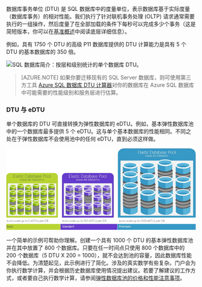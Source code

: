 数据库事务单位 (DTU) 是 SQL 数据库中的度量单位，表示数据库基于实际度量（数据库事务）的相对性能。我们执行了针对联机事务处理 (OLTP) 请求通常需要执行的一组操作，然后度量了在全部加载的条件下每秒可以完成多少个事务（这是简短版本，你可以在[基准概述](/documentation/articles/sql-database-benchmark-overview/)中阅读底层详细信息）。

例如，具有 1750 个 DTU 的高级 P11 数据库提供的 DTU 计算能力是具有 5 个 DTU 的基本数据库的 350 倍。

![SQL 数据库简介：按层和级别统计的单个数据库 DTU。](./media/sql-database-understanding-dtus/single_db_dtus.png)

>[AZURE.NOTE] 如果你要迁移现有的 SQL Server 数据库，则可使用第三方工具 [Azure SQL 数据库 DTU 计算器](http://dtucalculator.azurewebsites.net)对你的数据库在 Azure SQL 数据库中可能需要的性能级别和服务层进行估算。

### DTU 与 eDTU

单个数据库的 DTU 可直接转换为弹性数据库的 eDTU。例如，基本弹性数据库池中的一个数据库最多提供 5 个 eDTU。这与单个基本数据库的性能相同。不同之处在于弹性数据库不会使用池中的任何 eDTU，直到必须这样做。

![SQL 数据库简介：按层列出的弹性池。](./media/sql-database-understanding-dtus/sqldb_elastic_pools.png)

一个简单的示例可帮助你理解。创建一个具有 1000 个 DTU 的基本弹性数据库池并在其中放置了 800 个数据库。只要在任一时间点只使用 800 个数据库中的 200 个数据库（5 DTU X 200 = 1000），就不会达到池的容量，因此数据库性能不会降低。为清楚起见，此示例进行了简化。涉及的真实数学有些复杂。门户会为你执行数学计算，并会根据历史数据库使用情况提出建议。若要了解建议的工作方式，或者要自己执行数学计算，请参阅[弹性数据库池的价格和性能注意事项](/documentation/articles/sql-database-elastic-pool-guidance/)。

<!---HONumber=Mooncake_0530_2016-->
